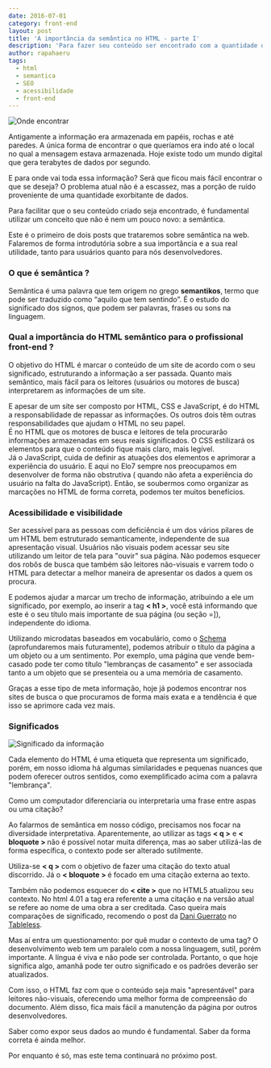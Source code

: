 ```yaml
---
date: 2016-07-01
category: front-end
layout: post
title: 'A importância da semântica no HTML - parte I'
description: 'Para fazer seu conteúdo ser encontrado com a quantidade de informações geradas nos dias de hoje, se torna fundamental sabermos utilizar o conceito da semântica.'
author: rapahaeru
tags:
  - html
  - semantica
  - SEO
  - acessibilidade
  - front-end
---
```


![Onde encontrar](../images/onde-encontrar.jpg)

Antigamente a informação era armazenada em papéis, rochas e até paredes. A única forma de encontrar o que queríamos era indo até o local no qual a mensagem estava armazenada. Hoje existe todo um mundo digital que gera terabytes de dados por segundo.

E para onde vai toda essa informação? Será que ficou mais fácil encontrar o que se deseja? O problema atual não é a escassez, mas a porção de ruído proveniente de uma quantidade exorbitante de dados.

Para facilitar que o seu conteúdo criado seja encontrado, é fundamental utilizar um conceito que não é nem um pouco novo: a semântica.

Este é o primeiro de dois posts que trataremos sobre semântica na web. Falaremos de forma introdutória sobre a sua importância e a sua real utilidade, tanto para usuários quanto para nós desenvolvedores.

### O que é semântica ?
Semântica é uma palavra que tem origem no grego <strong>semantikos</strong>, termo que pode ser traduzido como “aquilo que tem sentindo”. É o estudo do significado dos signos, que podem ser palavras, frases ou sons na linguagem.

### Qual a importância do HTML semântico para o profissional front-end ?
O objetivo do HTML é marcar o conteúdo de um site de acordo com o seu significado, estruturando a informação a ser passada. Quanto mais semântico, mais fácil para os leitores (usuários ou motores de busca) interpretarem as informações de um site.

E apesar de um site ser composto por HTML, CSS e JavaScript, é do HTML a responsabilidade de repassar as informações. Os outros dois têm outras responsabilidades que ajudam o HTML no seu papel.<br>
É no HTML que os motores de busca e leitores de tela procurarão informações armazenadas em seus reais significados. O CSS estilizará os elementos para que o conteúdo fique mais claro, mais legível.<br>
Já o JavaScript, cuida de definir as atuações dos elementos e aprimorar a experiência do usuário. E aqui no Elo7 sempre nos preocupamos em desenvolver de forma não obstrutiva ( quando não afeta a experiência do usuário na falta do JavaScript). Então, se soubermos como organizar as marcações no HTML de forma correta, podemos ter muitos benefícios.

### Acessibilidade e visibilidade
Ser acessível para as pessoas com deficiência é um dos vários pilares de um HTML bem estruturado semanticamente, independente de sua apresentação visual. Usuários não visuais podem acessar seu site utilizando um leitor de tela para "ouvir" sua página. Não podemos esquecer dos robôs de busca que também são leitores não-visuais e varrem todo o HTML para detectar a melhor maneira de apresentar os dados a quem os procura.

E podemos ajudar a marcar um trecho de informação, atribuindo a ele um significado, por exemplo, ao inserir a tag <strong>< h1 ></strong>, você está informando que este é o seu título mais importante de sua página (ou seção =]), independente do idioma.

Utilizando microdatas baseados em vocabulário, como o <a href="https://schema.org/" title="Schema.org">Schema</a> (aprofundaremos mais futuramente), podemos atribuir o título da página a um objeto ou a um sentimento. Por exemplo, uma página que vende bem-casado pode ter como título "lembranças de casamento" e ser associada tanto a um objeto que se presenteia ou a uma memória de casamento.

Graças a esse tipo de meta informação, hoje já podemos encontrar nos sites de busca o que procuramos de forma mais exata e a tendência é que isso se aprimore cada vez mais.

### Significados
![Significado da informação](../images/significado-da-informcao.jpg)

Cada elemento do HTML é uma etiqueta que representa um significado, porém, em nosso idioma há algumas similaridades e pequenas nuances que podem oferecer outros sentidos, como exemplificado acima com a palavra "lembrança".

Como um computador diferenciaria ou interpretaria uma frase entre aspas ou uma citação?

Ao falarmos de semântica em nosso código, precisamos nos focar na diversidade interpretativa. Aparentemente, ao utilizar as tags <strong>< q ></strong> e <strong>< bloquote > </strong> não é possível notar muita diferença, mas ao saber utilizá-las de forma específica, o contexto pode ser alterado sutilmente.

Utiliza-se <strong>< q ></strong> com o objetivo de fazer uma citação do texto atual discorrido. Já o <strong>< bloquote > </strong> é focado em uma citação externa ao texto.

Também não podemos esquecer do <strong>< cite ></strong> que no HTML5 atualizou seu contexto. No html 4.01 a tag era referente a uma citação e na versão atual se refere ao nome de uma obra a ser creditada. Caso queira mais comparações de significado, recomendo o post da <a href="https://twitter.com/daniguerrato?lang=pt" title="@daniguerrato">Dani Guerrato</a>  no <a href="http://tableless.com.br/semantica-padroes-e-o-que-voce-tem-a-ver-com-isto/" title="Semântica, padrões e o que você tem a ver com isto">Tableless</a>.

Mas aí entra um questionamento:  por quê mudar o contexto de uma tag? O desenvolvimento web tem um paralelo com a nossa linguagem, sutil, porém importante. A língua é viva e não pode ser controlada. Portanto, o que hoje significa algo, amanhã pode ter outro significado e os padrões deverão ser atualizados.

Com isso, o HTML faz com que o conteúdo seja mais "apresentável" para leitores não-visuais, oferecendo uma melhor forma de compreensão do documento. Além disso, fica mais fácil a manutenção da página por outros desenvolvedores.

Saber como expor seus dados ao mundo é fundamental. Saber da forma correta é ainda melhor.

Por enquanto é só, mas este tema continuará no próximo post.
